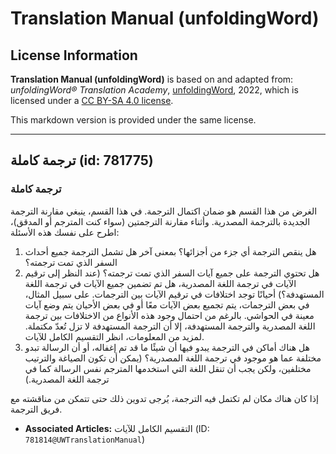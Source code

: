 # Translation Manual (unfoldingWord)

## License Information

**Translation Manual (unfoldingWord)** is based on and adapted from: _unfoldingWord® Translation Academy_, [unfoldingWord](https://unfoldingword.org/utw), 2022, which is licensed under a [CC BY-SA 4.0 license](https://creativecommons.org/licenses/by-sa/4.0/legalcode.en).

This markdown version is provided under the same license.



--------------------------------

## ترجمة كاملة (id: 781775)

### ترجمة كاملة

الغرض من هذا القسم هو ضمان اكتمال الترجمة. في هذا القسم، ينبغي مقارنة الترجمة الجديدة بالترجمة المصدرية. وأثناء مقارنة الترجمتين (سواء كنت المترجم أو المدقق)، اطرح على نفسك هذه الأسئلة:

1. هل ينقص الترجمة أي جزء من أجزائها؟ بمعنى آخر هل تشمل الترجمة جميع أحداث السفر الذي تمت ترجمته؟
2. هل تحتوي الترجمة على جميع آيات السفر الذي تمت ترجمته؟ (عند النظر إلى ترقيم الآيات في ترجمة اللغة المصدرية، هل تم تضمين جميع الآيات في ترجمة اللغة المستهدفة؟) أحيانًا توجد اختلافات في ترقيم الآيات بين الترجمات. على سبيل المثال، في بعض الترجمات، يتم تجميع بعض الآيات معًا أو في بعض الأحيان يتم وضع آيات معينة في الحواشي. بالرغم من احتمال وجود هذه الأنواع من الاختلافات بين ترجمة اللغة المصدرية والترجمة المستهدفة، إلا أن الترجمة المستهدفة لا تزل تُعدّ مكتملة. لمزيد من المعلومات، انظر التقسيم الكامل للآيات.
3. هل هناك أماكن في الترجمة يبدو فيها أن شيئًا ما قد تم إغفاله، أو أن الرسالة تبدو مختلفة عما هو موجود في ترجمة اللغة المصدرية؟ (يمكن أن تكون الصياغة والترتيب مختلفين، ولكن يجب أن تنقل اللغة التي استخدمها المترجم نفس الرسالة كما في ترجمة اللغة المصدرية.)

إذا كان هناك مكان لم تكتمل فيه الترجمة، يُرجى تدوين ذلك حتى تتمكن من مناقشته مع فريق الترجمة.

* **Associated Articles:** التقسيم الكامل للآيات (ID: `781814@UWTranslationManual`)

